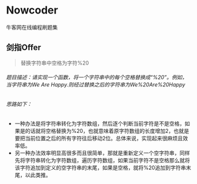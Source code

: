 # Nowcoder
牛客网在线编程刷题集

## 剑指Offer
> 替换字符串中空格为字符%20
###### 题目描述：请实现一个函数，将一个字符串中的每个空格替换成“%20”。例如，当字符串为We Are Happy.则经过替换之后的字符串为We%20Are%20Happy
###### 思路如下：
+ 一种办法是将字符串转化为字符数组，然后逐个判断当前字符是不是空格，如果是的话就将空格替换为%20，也就意味着原字符数组的长度增加2，也就是要把当前位置之后的所有字符往后移动2位。总体来说，实现起来很麻烦且效率低。
+ 另一种办法效率明显高很多而且很简单，那就是重新定义一个空字符串，同样先将字符串转化为字符数组，遍历字符数组，如果当前字符不是空格那么就将该字符追加到定义的空字符串的末尾，如果是空格，就将%20追加到字符串末尾，以此类推。
